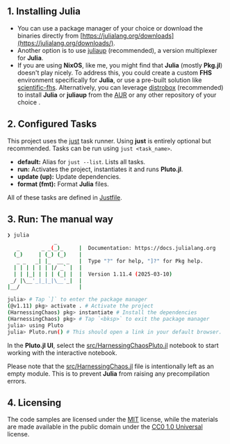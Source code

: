 ## 1. Installing Julia

- You can use a package manager of your choice or download the binaries directly
  from [https://julialang.org/downloads](https://julialang.org/downloads/).
- Another option is to use [juliaup](https://github.com/JuliaLang/juliaup/)
  (recommended), a version multiplexer for **Julia**.
- If you are using **NixOS**, like me, you might find that **Julia** (mostly
  **Pkg.jl**) doesn't play nicely. To address this, you could create a custom
  **FHS** environment specifically for **Julia**, or use a pre-built solution
  like [scientific-fhs](https://github.com/olynch/scientific-fhs).
  Alternatively, you can leverage
  [distrobox](https://github.com/89luca89/distrobox) (recommended) to install
  **Julia** or **juliaup** from the [AUR](https://aur.archlinux.org) or any
  other repository of your choice .

## 2. Configured Tasks

This project uses the [just](https://github.com/casey/just) task runner. Using
**just** is entirely optional but recommended. Tasks can be run using
`just <task_name>`.

- **default:** Alias for `just --list`. Lists all tasks.
- **run:** Activates the project, instantiates it and runs **Pluto.jl**.
- **update (up):** Update dependencies.
- **format (fmt):** Format **Julia** files.

All of these tasks are defined in [Justfile](./Justfile).

## 3. Run: The manual way

```sh
❯ julia
               _
   _       _ _(_)_     |  Documentation: https://docs.julialang.org
  (_)     | (_) (_)    |
   _ _   _| |_  __ _   |  Type "?" for help, "]?" for Pkg help.
  | | | | | | |/ _` |  |
  | | |_| | | | (_| |  |  Version 1.11.4 (2025-03-10)
 _/ |\__'_|_|_|\__'_|  |
|__/                   |

julia> # Tap `]` to enter the package manager
(@v1.11) pkg> activate . # Activate the project
(HarnessingChaos) pkg> instantiate # Install the dependencies
(HarnessingChaos) pkg> # Tap `<bksp>` to exit the package manager
julia> using Pluto
julia> Pluto.run() # This should open a link in your default browser.
```

In the **Pluto.jl UI**, select the
[src/HarnessingChaosPluto.jl](src/HarnessingChaosPluto.jl) notebook to start
working with the interactive notebook.

Please note that the [src/HarnessingChaos.jl](src/HarnessingChaos.jl) file is
intentionally left as an empty module. This is to prevent **Julia** from raising
any precompilation errors.

## 4. Licensing

The code samples are licensed under the [MIT](./LICENSE-MIT) license, while the
materials are made available in the public domain under the
[CC0 1.0 Universal](./LICENSE-CC0) license.
